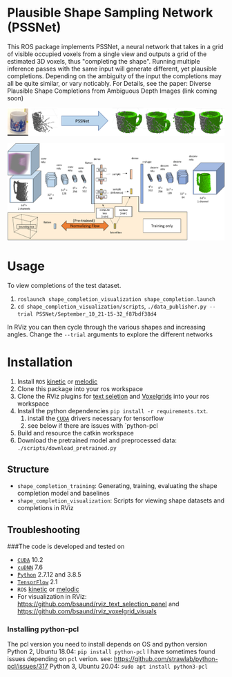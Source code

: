 # Plausible Shape Sampling Network (PSSNet)
This ROS package implements PSSNet, a neural network that takes in a grid of visible occupied voxels from a single view and outputs a grid of the estimated 3D voxels, thus "completing the shape". Running multiple inference passes with the same input will generate different, yet plausible completions. Depending on the ambiguity of the input the completions may all be quite similar, or vary noticably.
For Details, see the paper: Diverse Plausible Shape Completions from Ambiguous Depth Images (link coming soon)

![Overview](readme_imgs/live_completions.png)

![Overview](readme_imgs/network.png)

# Usage
To view completions of the test dataset.
1. `roslaunch shape_completion_visualization shape_completion.launch`
2. `cd shape_completion_visualization/scripts`, `./data_publisher.py --trial PSSNet/September_10_21-15-32_f87bdf38d4`

In RViz you can then cycle through the various shapes and increasing angles. Change the `--trial` arguments to explore the different networks



# Installation
1. Install `ROS` [kinetic](http://wiki.ros.org/kinetic) or [melodic](http://wiki.ros.org/melodic)
2. Clone this package into your ros workspace
3. Clone the RViz plugins for [text seletion](https://github.com/bsaund/rviz_text_selection_panel) and [Voxelgrids](https://github.com/bsaund/rviz_voxelgrid_visuals) into your ros workspace
4. Install the python dependencies `pip install -r requirements.txt`. 
    1. install the [`CUDA`](https://developer.nvidia.com/cuda-toolkit) drivers necessary for tensorflow
    2. see below if there are issues with `python-pcl
5. Build and resource the catkin workspace
6. Download the pretrained model and preprocessed data: `./scripts/download_pretrained.py`





## Structure
 - `shape_completion_training`: Generating, training, evaluating the shape completion model and baselines
 - `shape_completion_visualization`: Scripts for viewing shape datasets and completions in RViz


## Troubleshooting

###The code is developed and tested on
- [`CUDA`](https://developer.nvidia.com/cuda-toolkit) 10.2 
- [`cuDNN`](https://developer.nvidia.com/rdp/cudnn-archive) 7.6
- [`Python`](https://www.python.org) 2.7.12 and 3.8.5
- [`TensorFlow`](https://github.com/tensorflow/tensorflow) 2.1
- `ROS` [kinetic](http://wiki.ros.org/kinetic) or [melodic](http://wiki.ros.org/melodic)
- For visualization in RViz: https://github.com/bsaund/rviz_text_selection_panel and https://github.com/bsaund/rviz_voxelgrid_visuals

### Installing python-pcl
The pcl version you need to install depends on OS and python version
Python 2, Ubuntu 18.04: `pip install python-pcl` I have sometimes found issues depending on `pcl` verion. see: https://github.com/strawlab/python-pcl/issues/317
Python 3, Ubuntu 20.04: `sudo apt install python3-pcl`
